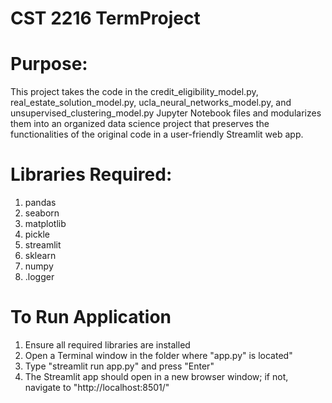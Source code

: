 # CST 2216 TermProject
# Purpose:

This project takes the code in the credit_eligibility_model.py, real_estate_solution_model.py, ucla_neural_networks_model.py, and unsupervised_clustering_model.py Jupyter Notebook files and modularizes them into an organized data science project that preserves the functionalities of the original code in a user-friendly Streamlit web app.

# Libraries Required:
1. pandas
2. seaborn 
3.  matplotlib
4. pickle
5. streamlit 
6. sklearn
7. numpy
8. .logger



# To Run Application
1. Ensure all required libraries are installed
2. Open a Terminal window in the folder where "app.py" is located"
3. Type "streamlit run app.py" and press "Enter"
4. The Streamlit app should open in a new browser window; if not, navigate to "http://localhost:8501/"
